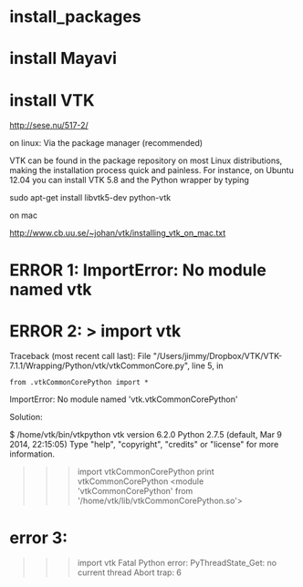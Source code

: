 # install_packages


# install Mayavi









# install VTK

http://sese.nu/517-2/


on linux:
Via the package manager (recommended)

VTK can be found in the package repository on most Linux distributions, making the installation process quick and painless. For instance, on Ubuntu 12.04 you can install VTK 5.8 and the Python wrapper by typing

sudo apt-get install libvtk5-dev python-vtk


on mac

http://www.cb.uu.se/~johan/vtk/installing_vtk_on_mac.txt




# ERROR 1: ImportError: No module named vtk



# ERROR 2:  > import vtk
Traceback (most recent call last):
  File "/Users/jimmy/Dropbox/VTK/VTK-7.1.1/Wrapping/Python/vtk/vtkCommonCore.py", line 5, in <module>
  
  
    from .vtkCommonCorePython import *
ImportError: No module named 'vtk.vtkCommonCorePython'


Solution:  

$ /home/vtk/bin/vtkpython
vtk version 6.2.0
Python 2.7.5 (default, Mar  9 2014, 22:15:05) 
Type "help", "copyright", "credits" or "license" for more information.
>>> import vtkCommonCorePython 
>>> print vtkCommonCorePython
<module 'vtkCommonCorePython' from '/home/vtk/lib/vtkCommonCorePython.so'>


# error 3:  

>>> import vtk
Fatal Python error: PyThreadState_Get: no current thread
Abort trap: 6

